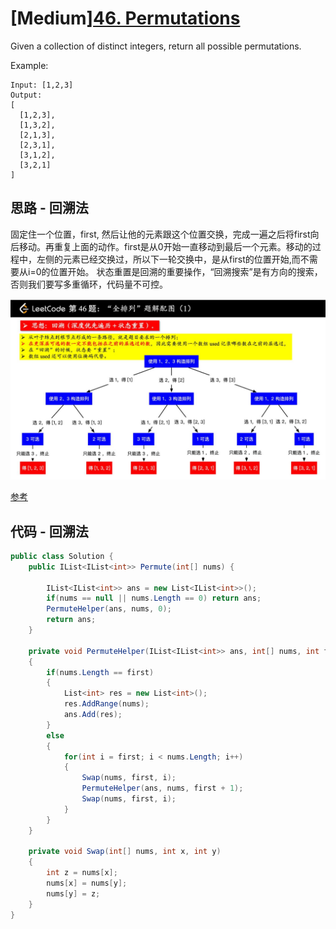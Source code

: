 # [Medium][46. Permutations](https://leetcode.com/problems/permutations/)

Given a collection of distinct integers, return all possible permutations.

Example:

```text
Input: [1,2,3]
Output:
[
  [1,2,3],
  [1,3,2],
  [2,1,3],
  [2,3,1],
  [3,1,2],
  [3,2,1]
]
```

## 思路 - 回溯法

固定住一个位置，first, 然后让他的元素跟这个位置交换，完成一遍之后将first向后移动。再重复上面的动作。first是从0开始一直移动到最后一个元素。移动的过程中，左侧的元素已经交换过，所以下一轮交换中，是从first的位置开始,而不需要从i=0的位置开始。
状态重置是回溯的重要操作，“回溯搜索”是有方向的搜索，否则我们要写多重循环，代码量不可控。

![img](image/backtrace.jpg)

[参考](https://leetcode-cn.com/problems/permutations/solution/quan-pai-lie-by-leetcode/)




## 代码 - 回溯法

```csharp
public class Solution {
    public IList<IList<int>> Permute(int[] nums) {

        IList<IList<int>> ans = new List<IList<int>>();
        if(nums == null || nums.Length == 0) return ans;
        PermuteHelper(ans, nums, 0);
        return ans;
    }

    private void PermuteHelper(IList<IList<int>> ans, int[] nums, int first)
    {
        if(nums.Length == first)
        {
            List<int> res = new List<int>();
            res.AddRange(nums);
            ans.Add(res);
        }
        else
        {
            for(int i = first; i < nums.Length; i++)
            {
                Swap(nums, first, i);
                PermuteHelper(ans, nums, first + 1);
                Swap(nums, first, i);
            }
        }
    }

    private void Swap(int[] nums, int x, int y)
    {
        int z = nums[x];
        nums[x] = nums[y];
        nums[y] = z;
    }
}
```
